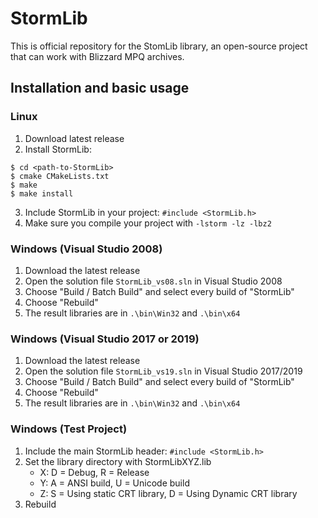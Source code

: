 # StormLib

This is official repository for the StomLib library, an open-source project that can work with Blizzard MPQ archives.

## Installation and basic usage
### Linux
1. Download latest release
2. Install StormLib:
```
$ cd <path-to-StormLib>
$ cmake CMakeLists.txt
$ make
$ make install
```
3. Include StormLib in your project: `#include <StormLib.h>`
4. Make sure you compile your project with `-lstorm -lz -lbz2`

### Windows (Visual Studio 2008)
1. Download the latest release
2. Open the solution file `StormLib_vs08.sln` in Visual Studio 2008
3. Choose "Build / Batch Build" and select every build of "StormLib"
4. Choose "Rebuild"
5. The result libraries are in `.\bin\Win32` and `.\bin\x64`

### Windows (Visual Studio 2017 or 2019)
1. Download the latest release
2. Open the solution file `StormLib_vs19.sln` in Visual Studio 2017/2019
3. Choose "Build / Batch Build" and select every build of "StormLib"
4. Choose "Rebuild"
5. The result libraries are in `.\bin\Win32` and `.\bin\x64`

### Windows (Test Project)
1. Include the main StormLib header: `#include <StormLib.h>`
2. Set the library directory with StormLibXYZ.lib
   * X: D = Debug, R = Release
   * Y: A = ANSI build, U = Unicode build
   * Z: S = Using static CRT library, D = Using Dynamic CRT library
3. Rebuild

